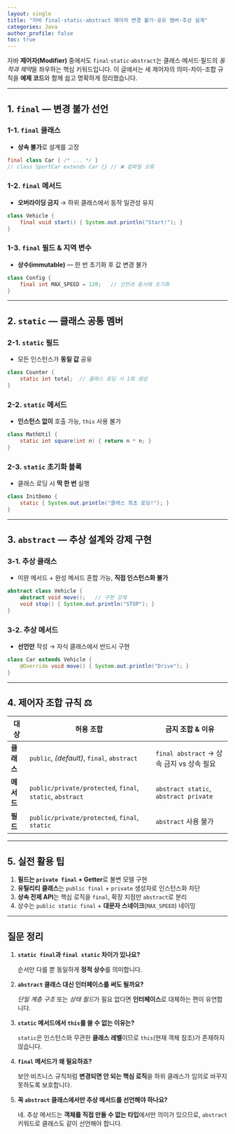 ```yaml
---
layout: single
title: "자바 final·static·abstract 제어자 변경 불가·공유 멤버·추상 설계"
categories: Java
author_profile: false
toc: true
---
```


자바 **제어자(Modifier)** 중에서도 `final`·`static`·`abstract`는 클래스·메서드·필드의 *동작과 제약*을 좌우하는 핵심 키워드입니다. 이 글에서는 세 제어자의 의미-차이-조합 규칙을 **예제 코드**와 함께 쉽고 명확하게 정리했습니다.

------

## 1. `final` ― **변경 불가** 선언

### 1-1. `final` 클래스

- **상속 불가**로 설계를 고정

```java
final class Car { /* ... */ }
// class SportCar extends Car {} // ❌ 컴파일 오류
```

### 1-2. `final` 메서드

- **오버라이딩 금지** → 하위 클래스에서 동작 일관성 유지

```java
class Vehicle {
    final void start() { System.out.println("Start!"); }
}
```

### 1-3. `final` 필드 & 지역 변수

- **상수(immutable)** — 한 번 초기화 후 값 변경 불가

```java
class Config {
    final int MAX_SPEED = 120;   // 선언과 동시에 초기화
}
```

------

## 2. `static` ― **클래스 공통** 멤버

### 2-1. `static` 필드

- 모든 인스턴스가 **동일 값** 공유

```java
class Counter {
    static int total;  // 클래스 로딩 시 1회 생성
}
```

### 2-2. `static` 메서드

- **인스턴스 없이** 호출 가능, `this` 사용 불가

```java
class MathUtil {
    static int square(int n) { return n * n; }
}
```

### 2-3. `static` 초기화 블록

- 클래스 로딩 시 **딱 한 번** 실행

```java
class InitDemo {
    static { System.out.println("클래스 최초 로딩!"); }
}
```

------

## 3. `abstract` ― **추상 설계**와 강제 구현

### 3-1. 추상 클래스

- 미완 메서드 + 완성 메서드 혼합 가능, **직접 인스턴스화 불가**

```java
abstract class Vehicle {
    abstract void move();   // 구현 강제
    void stop() { System.out.println("STOP"); }
}
```

### 3-2. 추상 메서드

- **선언만** 작성 → 자식 클래스에서 반드시 구현

```java
class Car extends Vehicle {
    @Override void move() { System.out.println("Drive"); }
}
```

------

## 4. 제어자 조합 규칙 ⚖️

| 대상       | 허용 조합                                                 | **금지** 조합 & 이유                      |
| ---------- | --------------------------------------------------------- | ----------------------------------------- |
| **클래스** | `public`, *(default)*, `final`, `abstract`                | `final abstract` → 상속 금지 vs 상속 필요 |
| **메서드** | `public/private/protected`, `final`, `static`, `abstract` | `abstract static`, `abstract private`     |
| **필드**   | `public/private/protected`, `final`, `static`             | `abstract` 사용 불가                      |

------

## 5. 실전 활용 팁

1. **필드는 `private final` + Getter**로 불변 모델 구현
2. **유틸리티 클래스**는 `public final` + `private` 생성자로 인스턴스화 차단
3. **상속 전제 API**는 핵심 로직을 `final`, 확장 지점만 `abstract`로 분리
4. 상수는 `public static final` + **대문자 스네이크**(`MAX_SPEED`) 네이밍

------

## 질문 정리

1. **`static final`과 `final static` 차이가 있나요?**

   순서만 다를 뿐 동일하게 **정적 상수**를 의미합니다.

2. **`abstract` 클래스 대신 인터페이스를 써도 될까요?**

   *단일 계층 구조* 또는 *상태 필드*가 필요 없다면 **인터페이스**로 대체하는 편이 유연합니다.

3. **`static` 메서드에서 `this`를 쓸 수 없는 이유는?**

   `static`은 인스턴스와 무관한 **클래스 레벨**이므로 `this`(현재 객체 참조)가 존재하지 않습니다.

4. **`final` 메서드가 왜 필요하죠?**

   보안·비즈니스 규칙처럼 **변경되면 안 되는 핵심 로직**을 하위 클래스가 임의로 바꾸지 못하도록 보호합니다.

5. **꼭 `abstract` 클래스에서만 추상 메서드를 선언해야 하나요?**

   네. 추상 메서드는 **객체를 직접 만들 수 없는 타입**에서만 의미가 있으므로, `abstract` 키워드로 클래스도 같이 선언해야 합니다.
